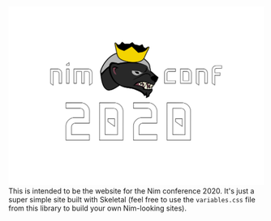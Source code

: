 ![NimConf 2020](https://raw.githubusercontent.com/PMunch/conf.nim-lang.org/master/nim-conf-menace2.svg)
This is intended to be the website for the Nim conference 2020. It's just a
super simple site built with Skeletal (feel free to use the `variables.css` file
from this library to build your own Nim-looking sites).
